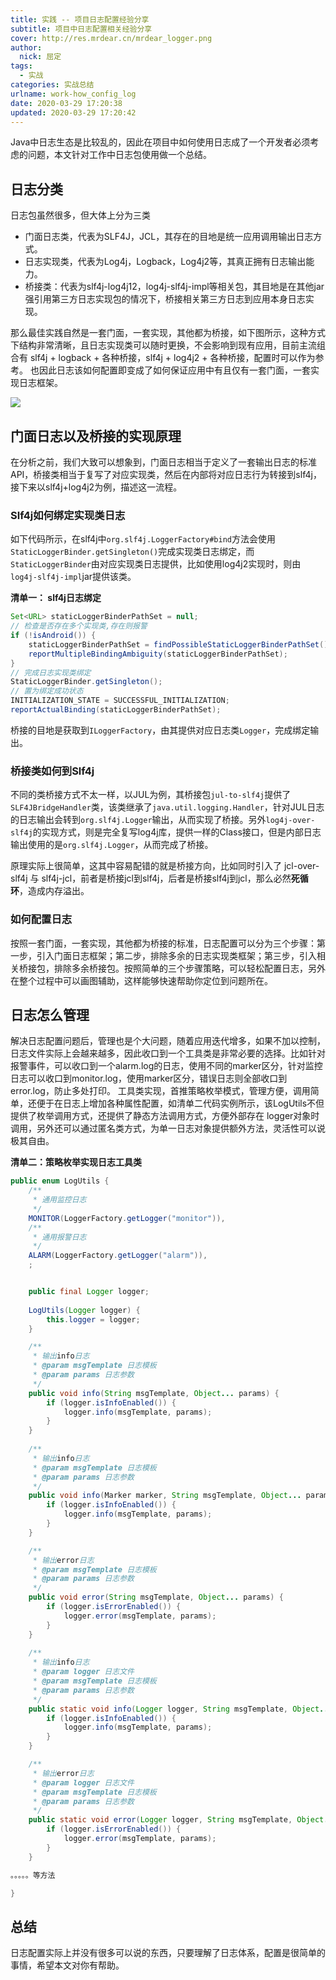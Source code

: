 ```yaml
---
title: 实践 -- 项目日志配置经验分享
subtitle: 项目中日志配置相关经验分享
cover: http://res.mrdear.cn/mrdear_logger.png
author: 
  nick: 屈定
tags:
  - 实战
categories: 实战总结
urlname: work-how_config_log
date: 2020-03-29 17:20:38
updated: 2020-03-29 17:20:42
---
```


Java中日志生态是比较乱的，因此在项目中如何使用日志成了一个开发者必须考虑的问题，本文针对工作中日志包使用做一个总结。

## 日志分类
日志包虽然很多，但大体上分为三类
- 门面日志类，代表为SLF4J，JCL，其存在的目地是统一应用调用输出日志方式。
- 日志实现类，代表为Log4j，Logback，Log4j2等，其真正拥有日志输出能力。
- 桥接类：代表为slf4j-log4j12，log4j-slf4j-impl等相关包，其目地是在其他jar强引用第三方日志实现包的情况下，桥接相关第三方日志到应用本身日志实现。

那么最佳实践自然是一套门面，一套实现，其他都为桥接，如下图所示，这种方式下结构非常清晰，且日志实现类可以随时更换，不会影响到现有应用，目前主流组合有 slf4j + logback + 各种桥接，slf4j + log4j2 + 各种桥接，配置时可以作为参考。
也因此日志该如何配置即变成了如何保证应用中有且仅有一套门面，一套实现日志框架。

![](http://res.mrdear.cn/1585407394.png)

## 门面日志以及桥接的实现原理
在分析之前，我们大致可以想象到，门面日志相当于定义了一套输出日志的标准API，桥接类相当于复写了对应实现类，然后在内部将对应日志行为转接到slf4j，接下来以slf4j+log4j2为例，描述这一流程。

### Slf4j如何绑定实现类日志
如下代码所示，在slf4j中`org.slf4j.LoggerFactory#bind`方法会使用`StaticLoggerBinder.getSingleton()`完成实现类日志绑定，而`StaticLoggerBinder`由对应实现类日志提供，比如使用log4j2实现时，则由`log4j-slf4j-impl`jar提供该类。

**清单一： slf4j日志绑定**
```java
Set<URL> staticLoggerBinderPathSet = null;
// 检查是否存在多个实现类,存在则报警
if (!isAndroid()) {
    staticLoggerBinderPathSet = findPossibleStaticLoggerBinderPathSet();
    reportMultipleBindingAmbiguity(staticLoggerBinderPathSet);
}
// 完成日志实现类绑定
StaticLoggerBinder.getSingleton();
// 置为绑定成功状态
INITIALIZATION_STATE = SUCCESSFUL_INITIALIZATION;
reportActualBinding(staticLoggerBinderPathSet);
```

桥接的目地是获取到`ILoggerFactory`，由其提供对应日志类`Logger`，完成绑定输出。

### 桥接类如何到Slf4j
不同的类桥接方式不太一样，以JUL为例，其桥接包`jul-to-slf4j`提供了`SLF4JBridgeHandler`类，该类继承了`java.util.logging.Handler`，针对JUL日志的日志输出会转到`org.slf4j.Logger`输出，从而实现了桥接。另外`log4j-over-slf4j`的实现方式，则是完全复写log4j库，提供一样的Class接口，但是内部日志输出使用的是`org.slf4j.Logger`，从而完成了桥接。

原理实际上很简单，这其中容易配错的就是桥接方向，比如同时引入了 jcl-over-slf4j 与 slf4j-jcl，前者是桥接jcl到slf4j，后者是桥接slf4j到jcl，那么必然**死循环**，造成内存溢出。


### 如何配置日志
按照一套门面，一套实现，其他都为桥接的标准，日志配置可以分为三个步骤：第一步，引入门面日志框架；第二步，排除多余的日志实现类框架；第三步，引入相关桥接包，排除多余桥接包。按照简单的三个步骤策略，可以轻松配置日志，另外在整个过程中可以画图辅助，这样能够快速帮助你定位到问题所在。

## 日志怎么管理
解决日志配置问题后，管理也是个大问题，随着应用迭代增多，如果不加以控制，日志文件实际上会越来越多，因此收口到一个工具类是非常必要的选择。比如针对报警事件，可以收口到一个alarm.log的日志，使用不同的marker区分，针对监控日志可以收口到monitor.log，使用marker区分，错误日志则全部收口到error.log，防止多处打印。
工具类实现，首推策略枚举模式，管理方便，调用简单，还便于在日志上增加各种属性配置，如清单二代码实例所示，该LogUtils不但提供了枚举调用方式，还提供了静态方法调用方式，方便外部存在 logger对象时调用，另外还可以通过匿名类方式，为单一日志对象提供额外方法，灵活性可以说极其自由。

**清单二：策略枚举实现日志工具类**
```java
public enum LogUtils {
    /**
     * 通用监控日志
     */
    MONITOR(LoggerFactory.getLogger("monitor")),
    /**
     * 通用报警日志
     */
    ALARM(LoggerFactory.getLogger("alarm")),
    ;


    public final Logger logger;
    
    LogUtils(Logger logger) {
        this.logger = logger;
    }

    /**
     * 输出info日志
     * @param msgTemplate 日志模板
     * @param params 日志参数
     */
    public void info(String msgTemplate, Object... params) {
        if (logger.isInfoEnabled()) {
            logger.info(msgTemplate, params);
        }
    }
    
    /**
     * 输出info日志
     * @param msgTemplate 日志模板
     * @param params 日志参数
     */
    public void info(Marker marker, String msgTemplate, Object... params) {
        if (logger.isInfoEnabled()) {
            logger.info(msgTemplate, params);
        }
    }

    /**
     * 输出error日志
     * @param msgTemplate 日志模板
     * @param params 日志参数
     */
    public void error(String msgTemplate, Object... params) {
        if (logger.isErrorEnabled()) {
            logger.error(msgTemplate, params);
        }
    }
    
    /**
     * 输出info日志
     * @param logger 日志文件
     * @param msgTemplate 日志模板
     * @param params 日志参数
     */
    public static void info(Logger logger, String msgTemplate, Object... params) {
        if (logger.isInfoEnabled()) {
            logger.info(msgTemplate, params);
        }
    }

    /**
     * 输出error日志
     * @param logger 日志文件
     * @param msgTemplate 日志模板
     * @param params 日志参数
     */
    public static void error(Logger logger, String msgTemplate, Object... params) {
        if (logger.isErrorEnabled()) {
            logger.error(msgTemplate, params);
        }
    }

。。。。。等方法

}

```

## 总结
日志配置实际上并没有很多可以说的东西，只要理解了日志体系，配置是很简单的事情，希望本文对你有帮助。
